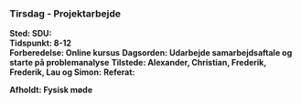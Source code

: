 ### Tirsdag - Projektarbejde 
**Sted: SDU:**  
**Tidspunkt: 8-12**  
**Forberedelse: Online kursus**
**Dagsorden: Udarbejde samarbejdsaftale og starte på problemanalyse**
**Tilstede: Alexander, Christian, Frederik, Frederik, Lau og Simon:**
**Referat:**

**Afholdt: Fysisk møde** 